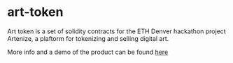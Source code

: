 # art-token

Art token is a set of solidity contracts for the ETH Denver hackathon project Artenize, a plaftorm for tokenizing and selling digital art. 

More info and a demo of the product can be found [here](https://devpost.com/software/artenize)
